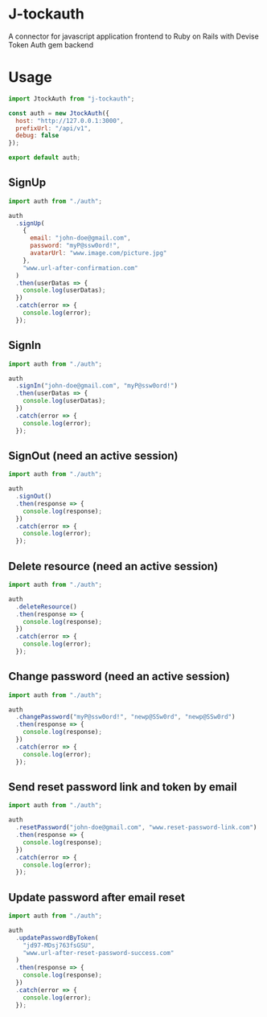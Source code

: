 # J-tockauth

A connector for javascript application frontend to Ruby on Rails with Devise Token Auth gem backend

# Usage

```jsx
import JtockAuth from "j-tockauth";

const auth = new JtockAuth({
  host: "http://127.0.0.1:3000",
  prefixUrl: "/api/v1",
  debug: false
});

export default auth;
```

## SignUp

```jsx
import auth from "./auth";

auth
  .signUp(
    {
      email: "john-doe@gmail.com",
      password: "myP@ssw0ord!",
      avatarUrl: "www.image.com/picture.jpg"
    },
    "www.url-after-confirmation.com"
  )
  .then(userDatas => {
    console.log(userDatas);
  })
  .catch(error => {
    console.log(error);
  });
```

## SignIn

```jsx
import auth from "./auth";

auth
  .signIn("john-doe@gmail.com", "myP@ssw0ord!")
  .then(userDatas => {
    console.log(userDatas);
  })
  .catch(error => {
    console.log(error);
  });
```

## SignOut (need an active session)

```jsx
import auth from "./auth";

auth
  .signOut()
  .then(response => {
    console.log(response);
  })
  .catch(error => {
    console.log(error);
  });
```

## Delete resource (need an active session)

```jsx
import auth from "./auth";

auth
  .deleteResource()
  .then(response => {
    console.log(response);
  })
  .catch(error => {
    console.log(error);
  });
```

## Change password (need an active session)

```jsx
import auth from "./auth";

auth
  .changePassword("myP@ssw0ord!", "newp@SSw0rd", "newp@SSw0rd")
  .then(response => {
    console.log(response);
  })
  .catch(error => {
    console.log(error);
  });
```

## Send reset password link and token by email

```jsx
import auth from "./auth";

auth
  .resetPassword("john-doe@gmail.com", "www.reset-password-link.com")
  .then(response => {
    console.log(response);
  })
  .catch(error => {
    console.log(error);
  });
```

## Update password after email reset

```jsx
import auth from "./auth";

auth
  .updatePasswordByToken(
    "jd97-MDsj763fsGSU",
    "www.url-after-reset-password-success.com"
  )
  .then(response => {
    console.log(response);
  })
  .catch(error => {
    console.log(error);
  });
```
